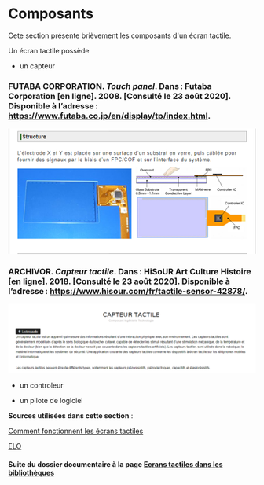 # Composants

Cete section présente brièvement les composants d'un écran tactile. 

Un écran tactile possède 

- un capteur

### FUTABA CORPORATION. *Touch panel*. Dans : Futaba Corporation [en ligne]. 2008. [Consulté le 23 août 2020]. Disponible à l’adresse : https://www.futaba.co.jp/en/display/tp/index.html.   
![touch](imagesecrans/composants/touchpanel.PNG) 

### ARCHIVOR. *Capteur tactile*. Dans : HiSoUR Art Culture Histoire [en ligne]. 2018. [Consulté le 23 août 2020]. Disponible à l’adresse : https://www.hisour.com/fr/tactile-sensor-42878/.
![capteur](imagesecrans/composants/capteurtactile.PNG)




- un controleur 

- un pilote de logiciel






**Sources utilisées dans cette section** :

[Comment fonctionnent les écrans tactiles](https://couleur-science.eu/?d=4e0bec--comment-fonctionne-un-ecran-tactile)

[ELO](http://www.elotouch.fr/composants-tactiles.html)



#### Suite du dossier documentaire à la page [Ecrans tactiles dans les bibliothèques](ecranstactilesbibliotheques.md) 
